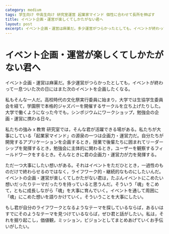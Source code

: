 ```yaml
---
category: medium
tags: 学生向け 中高生向け 研究室運営 起業家マインド 個性に合わせて長所を伸ばす 
title: イベント企画・運営が楽しくてしかたがない君へ
layout: post
excerpt: イベント企画・運営は麻薬だ。多少運営がつらかったとしても，イベントが終わって一息ついた次の日にはまた次のイベントを企画したくなる。
---
```

# イベント企画・運営が楽しくてしかたがない君へ

イベント企画・運営は麻薬だ。多少運営がつらかったとしても，イベントが終わって一息ついた次の日にはまた次のイベントを企画したくなる。

私もそんな一人だ。高校時代の文化祭実行委員に始まり，大学では生協学生委員会を経て，学園祭で本格的ジャズバーを開催するサークルを立ち上げたりした。大学で働くようになった今でも，シンポジウムにワークショップ，勉強会の企画・運営に携わる日々。

私たちの強み x 教育 研究室では，そんな君が活躍できる場がある。私たちが大事にしている「起業家マインド」の源泉の一つは企画力・運営力だ。自分たちが開発するアプリケーションを企画するとき，授業で後輩たちに囲まれてリーダーシップを発揮するとき，勉強会に主体的に関わるとき，ユーザーを観察するフィールドワークをするとき。そんなときに君の企画力・運営力が力を発揮する。

ただ一つ大事にしたい想いがある。それはイベントをただひととき，一過性のものだけで終わらせるのではなく，ライフワーク的・継続的なものにしたいんだ。イベントの企画・運営が楽しくてしかたがない君は，たぶんイベントにこめたい想いだったりテーマだったりを持っていると思うんだ。そういう「魂」をこめて，ともに成長しながら「魂」を大事に育んでいく。イベントを通して周囲に「魂」にこめた想いを語りかけていく。そういうことを大事にしたい。

もし君が自分のライフワークとなるようなテーマを探しているならば，あるいはすでにそのようなテーマを見つけているならば，ぜひ君と話がしたい。私は，それを掘り起こし，価値観，ミッション，ビジョンとしてまとめあげていくお手伝いがしたい。